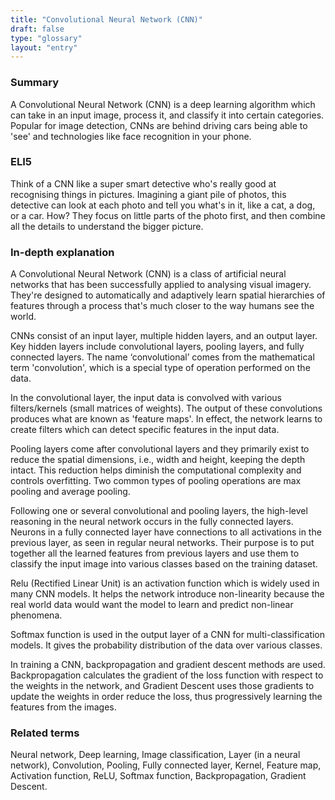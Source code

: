 ```yaml
---
title: "Convolutional Neural Network (CNN)"
draft: false
type: "glossary"
layout: "entry"
---
```


### Summary
A Convolutional Neural Network (CNN) is a deep learning algorithm which can take in an input image, process it, and classify it into certain categories. Popular for image detection, CNNs are behind driving cars being able to 'see' and technologies like face recognition in your phone.

### ELI5
Think of a CNN like a super smart detective who's really good at recognising things in pictures. Imagining a giant pile of photos, this detective can look at each photo and tell you what's in it, like a cat, a dog, or a car. How? They focus on little parts of the photo first, and then combine all the details to understand the bigger picture.

### In-depth explanation
A Convolutional Neural Network (CNN) is a class of artificial neural networks that has been successfully applied to analysing visual imagery. They're designed to automatically and adaptively learn spatial hierarchies of features through a process that's much closer to the way humans see the world.

CNNs consist of an input layer, multiple hidden layers, and an output layer. Key hidden layers include convolutional layers, pooling layers, and fully connected layers. The name ‘convolutional’ comes from the mathematical term 'convolution', which is a special type of operation performed on the data.

In the convolutional layer, the input data is convolved with various filters/kernels (small matrices of weights). The output of these convolutions produces what are known as 'feature maps'. In effect, the network learns to create filters which can detect specific features in the input data.

Pooling layers come after convolutional layers and they primarily exist to reduce the spatial dimensions, i.e., width and height, keeping the depth intact. This reduction helps diminish the computational complexity and controls overfitting. Two common types of pooling operations are max pooling and average pooling.

Following one or several convolutional and pooling layers, the high-level reasoning in the neural network occurs in the fully connected layers. Neurons in a fully connected layer have connections to all activations in the previous layer, as seen in regular neural networks. Their purpose is to put together all the learned features from previous layers and use them to classify the input image into various classes based on the training dataset.

Relu (Rectified Linear Unit) is an activation function which is widely used in many CNN models. It helps the network introduce non-linearity because the real world data would want the model to learn and predict non-linear phenomena.

Softmax function is used in the output layer of a CNN for multi-classification models. It gives the probability distribution of the data over various classes.

In training a CNN, backpropagation and gradient descent methods are used. Backpropagation calculates the gradient of the loss function with respect to the weights in the network, and Gradient Descent uses those gradients to update the weights in order reduce the loss, thus progressively learning the features from the images.

### Related terms
Neural network, Deep learning, Image classification, Layer (in a neural network), Convolution, Pooling, Fully connected layer, Kernel, Feature map, Activation function, ReLU, Softmax function, Backpropagation, Gradient Descent.
